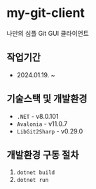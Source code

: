 # my-git-client

나만의 심플 Git GUI 클라이언트

## 작업기간

- 2024.01.19. ~

## 기술스택 및 개발환경

- `.NET` - v8.0.101
- `Avalonia` - v11.0.7
- `LibGit2Sharp` - v0.29.0

## 개발환경 구동 절차

1. `dotnet build`
2. `dotnet run`
